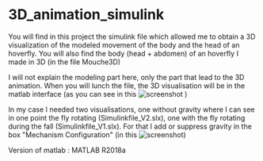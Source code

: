 # 3D_animation_simulink

You will find in this project the simulink file which allowed me to obtain a 3D visualization of the modeled movement of the body and the head of an hoverfly. 
You will also find the body (head + abdomen) of an hoverfly I made in 3D (in the file Mouche3D)

I will not explain the modeling part here, only the part that lead to the 3D animation. 
When you will lunch the file, the 3D visualisation will be in the matlab interface (as you can see in this ![screenshot](https://user-images.githubusercontent.com/100707728/156327397-3d925374-3167-46ac-969c-c573c94f6310.png) )

In my case I needed two visualisations, one without gravity where I can see in one point the fly rotating (Simulinkfile_V2.slx), one with the fly rotating during the fall (Simulinkfile_V1.slx). For that I add or suppress gravity in the box "Mechanism Configuration" (in this ![screenshot](https://user-images.githubusercontent.com/100707728/156331065-db82e784-4d51-46bb-b5ca-17113085d56a.png))


Version of matlab : MATLAB R2018a
